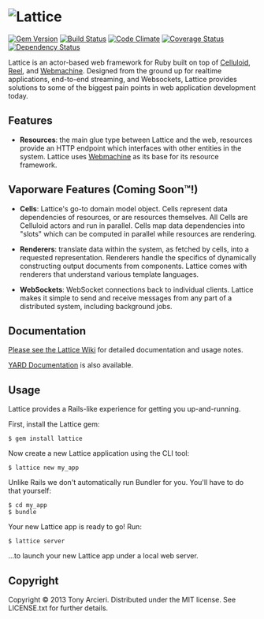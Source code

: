 ![Lattice](https://github.com/celluloid/lattice/raw/master/logo.png)
==========
[![Gem Version](https://badge.fury.io/rb/lattice.png)](http://rubygems.org/gems/lattice)
[![Build Status](https://secure.travis-ci.org/celluloid/lattice.png?branch=master)](http://travis-ci.org/celluloid/lattice)
[![Code Climate](https://codeclimate.com/github/celluloid/lattice.png)](https://codeclimate.com/github/celluloid/lattice)
[![Coverage Status](https://coveralls.io/repos/celluloid/lattice/badge.png)](https://coveralls.io/r/celluloid/lattice)
[![Dependency Status](https://gemnasium.com/celluloid/lattice.png)](https://gemnasium.com/celluloid/lattice)

Lattice is an actor-based web framework for Ruby built on top of
[Celluloid][celluloid], [Reel][reel], and [Webmachine][webmachine]. Designed
from the ground up for realtime applications, end-to-end streaming, and
Websockets, Lattice provides solutions to some of the biggest pain points in
web application development today.

[celluloid]: https://github.com/celluloid/celluloid/
[reel]: https://github.com/celluloid/reel
[webmachine]: https://github.com/seancribbs/webmachine-ruby/

## Features

* **Resources**: the main glue type between Lattice and the web, resources
  provide an HTTP endpoint which interfaces with other entities in the system.
  Lattice uses [Webmachine][webmachine] as its base for its resource framework.

[webmachine]: https://github.com/seancribbs/webmachine-ruby

## Vaporware Features (Coming Soon™!)

* **Cells**: Lattice's go-to domain model object. Cells represent data
  dependencies of resources, or are resources themselves. All Cells are
  Celluloid actors and run in parallel. Cells map data dependencies into "slots"
  which can be computed in parallel while resources are rendering.

[futures]: https://github.com/celluloid/celluloid/wiki/futures
[decent_exposure]: https://github.com/voxdolo/decent_exposure

* **Renderers**: translate data within the system, as fetched by cells, into
  a requested representation. Renderers handle the specifics of dynamically
  constructing output documents from components. Lattice comes with renderers
  that understand various template languages.

* **WebSockets**: WebSocket connections back to individual clients. Lattice
  makes it simple to send and receive messages from any part of a distributed
  system, including background jobs.

Documentation
-------------

[Please see the Lattice Wiki][wiki] for detailed documentation and usage notes.

[YARD Documentation][yardoc] is also available.

[wiki]: https://github.com/celluloid/lattice/wiki
[yardoc]: http://rubydoc.info/github/celluloid/lattice/master/frames

Usage
-----

Lattice provides a Rails-like experience for getting you up-and-running.

First, install the Lattice gem:

```
$ gem install lattice
```

Now create a new Lattice application using the CLI tool:

```
$ lattice new my_app
```

Unlike Rails we don't automatically run Bundler for you. You'll have to do
that yourself:

```
$ cd my_app
$ bundle
```

Your new Lattice app is ready to go! Run:

```
$ lattice server
```

...to launch your new Lattice app under a local web server.

Copyright
---------

Copyright © 2013 Tony Arcieri. Distributed under the MIT license.
See LICENSE.txt for further details.
